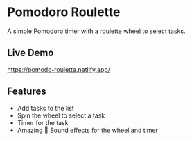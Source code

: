 # Pomodoro Roulette

A simple Pomodoro timer with a roulette wheel to select tasks.

## Live Demo
https://pomodo-roulette.netlify.app/

## Features

- Add tasks to the list
- Spin the wheel to select a task
- Timer for the task
- Amazing :tada: Sound effects for the wheel and timer
